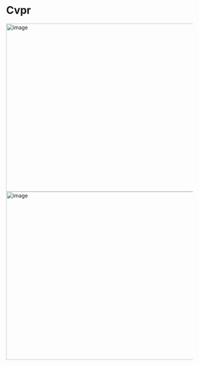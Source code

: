 # Cvpr
<img width="567" height="455" alt="image" src="https://github.com/user-attachments/assets/86c6a7f9-69f9-41ed-a8f0-f2bbe3825c13" />
<img width="584" height="455" alt="image" src="https://github.com/user-attachments/assets/b6c36b92-c8a0-49be-b4d2-666beddf474a" />

